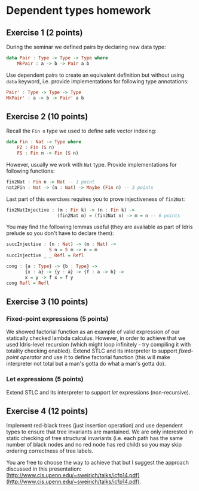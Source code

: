 Dependent types homework
========================


Exercise 1 (2 points)
---------------------

During the seminar we defined pairs by declaring new data type:

~~~ haskell
data Pair : Type -> Type -> Type where
    MkPair : a -> b -> Pair a b
~~~

Use dependent pairs to create an equivalent definition but without using `data` keyword, i.e. provide implementations for following type annotations:

~~~ haskell
Pair' : Type -> Type -> Type
MkPair' : a -> b -> Pair' a b 
~~~


Exercise 2 (10 points)
----------------------

Recall the `Fin n` type we used to define safe vector indexing:

~~~ haskell
data Fin : Nat -> Type where
    FZ : Fin (S n)
    FS : Fin n -> Fin (S n)
~~~

However, usually we work with `Nat` type. Provide implementations for following functions:

~~~ haskell
fin2Nat : Fin n -> Nat -- 1 point
nat2Fin : Nat -> (n : Nat) -> Maybe (Fin n) -- 3 points
~~~

Last part of this exercises requires you to prove injectiveness of `fin2Nat`:

~~~ haskell
fin2NatInjective : (m : Fin k) -> (n : Fin k) ->
                   (fin2Nat m) = (fin2Nat n) -> m = n -- 6 points
~~~

You may find the following lemmas useful (they are avaliable as part of Idris prelude so you don't have to declare them):

~~~ haskell
succInjective : (n : Nat) -> (m : Nat) ->
                S n = S m -> n = m
succInjective _ _ Refl = Refl
~~~

~~~ haskell
cong : {a : Type} -> {b : Type} ->
       {x : a} -> {y : a} -> {f : a -> b} ->
       x = y -> f x = f y 
cong Refl = Refl
~~~


Exercise 3 (10 points)
----------------------

### Fixed-point expressions (5 points)

We showed factorial function as an example of valid expression of our statically checked lambda calculus. However, in order to achieve that we used Idris-level recursion (which might loop infinitely - try compiling it with totality checking enabled). Extend STLC and its interpreter to support *fixed-point operator* and use it to define factorial function (this will make interpreter not total but a man's gotta do what a man's gotta do).

### Let expressions (5 points)

Extend STLC and its interpreter to support *let* expressions (non-recursive).


Exercise 4 (12 points)
----------------------

Implement red-black trees (just insertion operation) and use dependent types to ensure that tree invariants are mantained. We are only interested in static checking of tree structural invariants (i.e. each path has the same number of black nodes and no red node has red child) so you may skip ordering correctness of tree labels.

You are free to choose the way to achieve that but I suggest the approach discussed in this presentation: [http://www.cis.upenn.edu/~sweirich/talks/icfp14.pdf](http://www.cis.upenn.edu/~sweirich/talks/icfp14.pdf).
